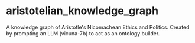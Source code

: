 # aristotelian_knowledge_graph
A knowledge graph of Aristotle's Nicomachean Ethics and Politics. Created by prompting an LLM (vicuna-7b) to act as an ontology builder.
